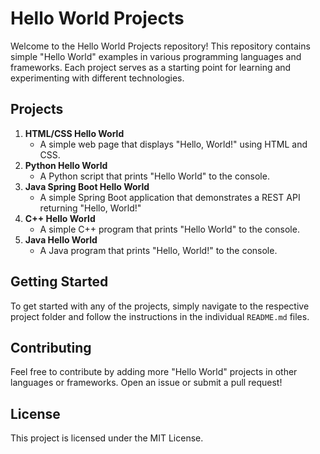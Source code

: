 # Hello World Projects

Welcome to the Hello World Projects repository! This repository contains simple "Hello World" examples in various programming languages and frameworks. Each project serves as a starting point for learning and experimenting with different technologies.

## Projects

1. **HTML/CSS Hello World**
   - A simple web page that displays "Hello, World!" using HTML and CSS.
2. **Python Hello World**
   - A Python script that prints "Hello World" to the console.
3. **Java Spring Boot Hello World**
   - A simple Spring Boot application that demonstrates a REST API returning "Hello, World!"
4. **C++ Hello World**
   - A simple C++ program that prints "Hello World" to the console.
5. **Java Hello World**
   - A Java program that prints "Hello, World!" to the console.

## Getting Started

To get started with any of the projects, simply navigate to the respective project folder and follow the instructions in the individual `README.md` files.

## Contributing

Feel free to contribute by adding more "Hello World" projects in other languages or frameworks. Open an issue or submit a pull request!

## License

This project is licensed under the MIT License.
